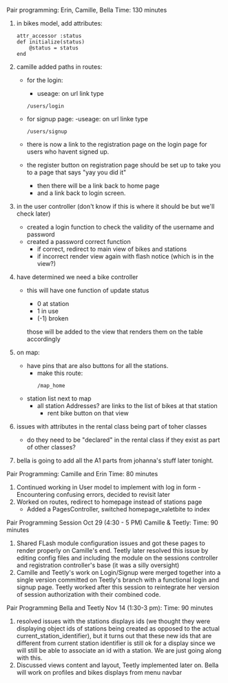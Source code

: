 Pair programming: Erin, Camille, Bella
Time:  130 minutes

1. in bikes model, add attributes:
    ```ruby:
    attr_accessor :status
    def initialize(status)
        @status = status
    end
    ```

2. camille added paths in routes: 
    - for the login: 
        - useage: on url link type
        ``` 
        /users/login
        ```

    - for signup page: 
        -useage: on url linke type
        ```
        /users/signup
        ```

    - there is now a link to the registration page on the login page for users who havent signed up. 

    - the register button on registration page should be set up to take you to a page that says "yay you did it" 
        - then there will be a link back to home page
        - and a link back to login screen. 

3. in the user controller (don't know if this is where it should be but we'll check later)
    - created a login function to check the validity of the username and password 
    - created a password correct function 
        - if correct, redirect to main view of bikes and stations 
        - if incorrect render view again with flash notice (which is in the view?) 

4. have determined we need a bike controller
    - this will have one function of update status
        - 0 at station
        - 1 in use
        - (-1) broken 

        those will be added to the view that renders them on the table accordingly 

5. on map: 
    - have pins that are also buttons for all the stations. 
        - make this route: 
            ```
            /map_home
            ```
    - station list next to map
        - all station Addresses? are links to the list of bikes at that station 
            - rent bike button on that view

6. issues with attributes in the rental class being part of toher classes
    - do they need to be "declared" in the rental class if they exist as part of other classes?

7. bella is going to add all the A1 parts from johanna's stuff later tonight. 

Pair Programming: Camille and Erin
Time: 80 minutes

1. Continued working in User model to implement with log in form
    -Encountering confusing errors, decided to revisit later
2. Worked on routes, redirect to homepage instead of stations page
   - Added a PagesController, switched homepage_valetbite to index


Pair Programming Session  Oct 29 (4:30 - 5 PM) Camille & Teetly:
Time: 90 minutes
1. Shared FLash module configuration issues and got these pages to render properly on Camille's end. 
Teetly later resolved this issue by editing config files and including the module on the 
sessions controller and registration controller's base (it was a silly oversight)
2. Camille and Teetly's work on Login/Signup were merged together into a single version committed on Teetly's branch with 
a functional login and signup page.
Teetly worked after this session to reintegrate her version of session authorization with their combined code. 


Pair Programming Bella and Teetly Nov 14 (1:30-3 pm):
Time: 90 minutes
1. resolved issues with the stations displays ids (we thought they were displaying object ids of
stations being created as opposed to the actual current_station_identifier), but it turns out that these new ids that are different from current station identifier is still ok for a display since we will still be able to associate an id with a station. We are just going along with this.
2. Discussed views content and layout, Teetly implemented later on. Bella will work on profiles and bikes displays from menu navbar 